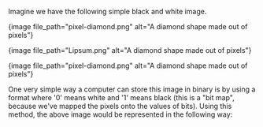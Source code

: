 Imagine we have the following simple black and white image.

{image file_path="pixel-diamond.png" alt="A diamond shape made out of pixels"}

{image file_path="Lipsum.png" alt="A diamond shape made out of pixels"}

{image file_path="pixel-diamond.png" alt="A diamond shape made out of pixels"}


One very simple way a computer can store this image in binary is by using a format where '0' means white and '1' means black (this is a "bit map", because we've mapped the pixels onto the values of bits). Using this method, the above image would be represented in the following way:
